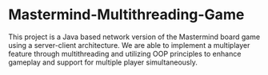 # Mastermind-Multithreading-Game
This project is a Java based network version of the Mastermind board game using a server-client architecture. 
We are able to implement a multiplayer feature through multithreading and utilizing OOP principles to enhance gameplay and support for multiple player simultaneously. 
